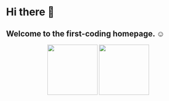 # Hi there 👋

## Welcome to the first-coding homepage. ☺️

<div align="center">
 <img height="137px" src="https://github-readme-stats.vercel.app/api?username=first-coding" />
 <img height="137px" src="https://github-readme-stats.vercel.app/api/top-langs/?username=first-coding" />
</div>

<!--
**first-coding/first-coding** is a ✨ _special_ ✨ repository because its `README.md` (this file) appears on your GitHub profile.

Here are some ideas to get you started:

- 🔭 I’m currently working on ...
- 🌱 I’m currently learning ...
- 👯 I’m looking to collaborate on ...
- 🤔 I’m looking for help with ...
- 💬 Ask me about ...
- 📫 How to reach me: ...
- 😄 Pronouns: ...
- ⚡ Fun fact: ...
-->
